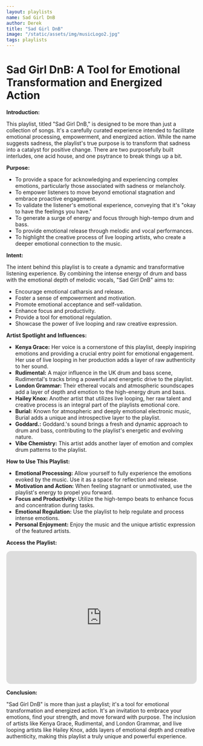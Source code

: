```yaml
---
layout: playlists
name: Sad Girl DnB
author: Derek
title: "Sad Girl DnB"
image: "/static/assets/img/musicLogo2.jpg"
tags: playlists
---
```

# Sad Girl DnB: A Tool for Emotional Transformation and Energized Action

**Introduction:**

This playlist, titled "Sad Girl DnB," is designed to be more than just a collection of songs. It's a carefully curated experience intended to facilitate emotional processing, empowerment, and energized action. While the name suggests sadness, the playlist's true purpose is to transform that sadness into a catalyst for positive change. There are two purposefully built interludes, one acid house, and one psytrance to break things up a bit.

**Purpose:**

* To provide a space for acknowledging and experiencing complex emotions, particularly those associated with sadness or melancholy.
* To empower listeners to move beyond emotional stagnation and embrace proactive engagement.
* To validate the listener's emotional experience, conveying that it's "okay to have the feelings you have."
* To generate a surge of energy and focus through high-tempo drum and bass.
* To provide emotional release through melodic and vocal performances.
* To highlight the creative process of live looping artists, who create a deeper emotional connection to the music.

**Intent:**

The intent behind this playlist is to create a dynamic and transformative listening experience. By combining the intense energy of drum and bass with the emotional depth of melodic vocals, "Sad Girl DnB" aims to:

* Encourage emotional catharsis and release.
* Foster a sense of empowerment and motivation.
* Promote emotional acceptance and self-validation.
* Enhance focus and productivity.
* Provide a tool for emotional regulation.
* Showcase the power of live looping and raw creative expression.

**Artist Spotlight and Influences:**

* **Kenya Grace:** Her voice is a cornerstone of this playlist, deeply inspiring emotions and providing a crucial entry point for emotional engagement. Her use of live looping in her production adds a layer of raw authenticity to her sound.
* **Rudimental:** A major influence in the UK drum and bass scene, Rudimental's tracks bring a powerful and energetic drive to the playlist.
* **London Grammar:** Their ethereal vocals and atmospheric soundscapes add a layer of depth and emotion to the high-energy drum and bass.
* **Hailey Knox:** Another artist that utilizes live looping, her raw talent and creative process is an integral part of the playlists emotional core.
* **Burial:** Known for atmospheric and deeply emotional electronic music, Burial adds a unique and introspective layer to the playlist.
* **Goddard.:** Goddard.'s sound brings a fresh and dynamic approach to drum and bass, contributing to the playlist's energetic and evolving nature.
* **Vibe Chemistry:** This artist adds another layer of emotion and complex drum patterns to the playlist.

**How to Use This Playlist:**

* **Emotional Processing:** Allow yourself to fully experience the emotions evoked by the music. Use it as a space for reflection and release.
* **Motivation and Action:** When feeling stagnant or unmotivated, use the playlist's energy to propel you forward.
* **Focus and Productivity:** Utilize the high-tempo beats to enhance focus and concentration during tasks.
* **Emotional Regulation:** Use the playlist to help regulate and process intense emotions.
* **Personal Enjoyment:** Enjoy the music and the unique artistic expression of the featured artists.

**Access the Playlist:**

<iframe style="border-radius:12px" src="https://open.spotify.com/embed/playlist/5VkvYnJ6ymsrpABjWdAz8u?utm_source=generator" width="100%" height="352" frameBorder="0" allowfullscreen="" allow="autoplay; clipboard-write; encrypted-media; fullscreen; picture-in-picture" loading="lazy"></iframe>

**Conclusion:**

"Sad Girl DnB" is more than just a playlist; it's a tool for emotional transformation and energized action. It's an invitation to embrace your emotions, find your strength, and move forward with purpose. The inclusion of artists like Kenya Grace, Rudimental, and London Grammar, and live looping artists like Hailey Knox, adds layers of emotional depth and creative authenticity, making this playlist a truly unique and powerful experience.

